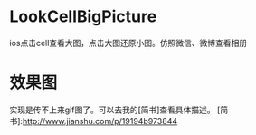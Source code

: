 # LookCellBigPicture
ios点击cell查看大图，点击大图还原小图。仿照微信、微博查看相册
# 效果图

实现是传不上来gif图了。可以去我的[简书]查看具体描述。
[简书]:http://www.jianshu.com/p/19194b973844
